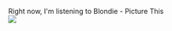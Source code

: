 Right now, I&#39;m listening to  Blondie - Picture This <br>
<img src="https://github-readme-lastfm-stats.netlify.app/.netlify/functions/card?user=belk5">
